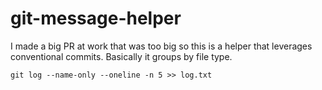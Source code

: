 # git-message-helper

I made a big PR at work that was too big so this is a helper that leverages conventional commits. Basically it groups by file type.

`git log --name-only --oneline -n 5 >> log.txt`
